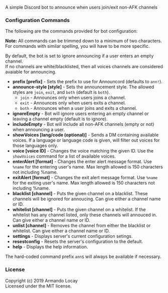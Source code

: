 A simple Discord bot to announce when users join/exit non-AFK channels

### Configuration Commands

The following are the commands provided for bot configuration:

**Note:** All commands can be trimmed down to a minimum of two characters. For commands with similar spelling, you will have to be more specific.

By default, the bot is set to ignore announcing if a user enters an empty channel.  
If no channels are white/blacklisted, then all voices channels are considered avaiable for announcing.

* __prefix [prefix]__ - Sets the prefix to use for Announcord (defaults to `ann!`).
* __announce-style [style]__ - Sets the announcement style. The allowed styles are `join`, `exit`, and `both` (default is `both`).
  * `join` - Announces only when users joins a channel.
  * `exit` - Announces only when users exits a channel.
  * `both` - Announces when a user joins and exits a channel.
* __ignoreEmpty__ - Bot will ignore users entering an empty channel or leaving a channel empty (default is to ignore).
* __includeEmpty__ - Bot will include all non-AFK channels (empty or not) when announcing a user.
* __showVoices [lang/code (optional)]__ - Sends a DM containing available voices. If a language or language code is given, will filter out voices for those languages only.
* __voice [voice ID]__ - Changes the voice matching the given ID. Use the `showVoices` command for a list of available voices.
* __enterAlert [format]__ - Changes the enter alert message format. Use `%name` for the entering user's name. Max length allowed is 150 characters not including %name.
* __exitAlert [format]__ - Changes the exit alert message format. Use `%name` for the exiting user's name. Max length allowed is 150 characters not including %name.
* __blacklist [channel]__ - Puts the given channel on a blacklist. These channels will be ignored for annoucing. Can give either a channel name or ID.
* __whitelist [channel]__ - Puts the given channel on a whitelist. If the whitelist has any channel listed, only these channels will annouced in. Can give either a channel name or ID.
* __unlist [channel]__ - Removes the channel from either the blacklist or whitelist. Can give either a channel name or ID.
* __settings__ - Displays server's current configuration setings.
* __resestconfig__ - Resets the server's configuration to the default.
* __help__ - Displays the help information.

The hard-coded command prefix `ann$` will always be available if necessary.

### License
Copyright (c) 2019 Armando Locay  
Licensed under the MIT license.